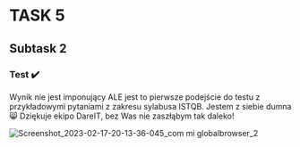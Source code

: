 # TASK 5 #

## Subtask 2 ##


### Test ✔️
Wynik nie jest imponujący ALE jest to pierwsze podejście do testu z przykładowymi pytaniami z zakresu sylabusa ISTQB.
Jestem z siebie dumna 😸
Dziękuje ekipo DareIT, bez Was nie zaszłąbym tak daleko!

![Screenshot_2023-02-17-20-13-36-045_com mi globalbrowser_2](https://user-images.githubusercontent.com/122802548/219766140-7320ba06-fd82-4076-a089-8fccfb73efdf.jpg)

